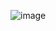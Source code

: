 ![image](https://user-images.githubusercontent.com/59787095/141359894-2fec60cd-8bce-4917-84e7-f42a753802da.png)
